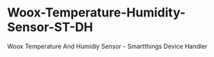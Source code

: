 # Woox-Temperature-Humidity-Sensor-ST-DH
 Woox Temperature And Humidiy Sensor - Smartthings Device Handler
